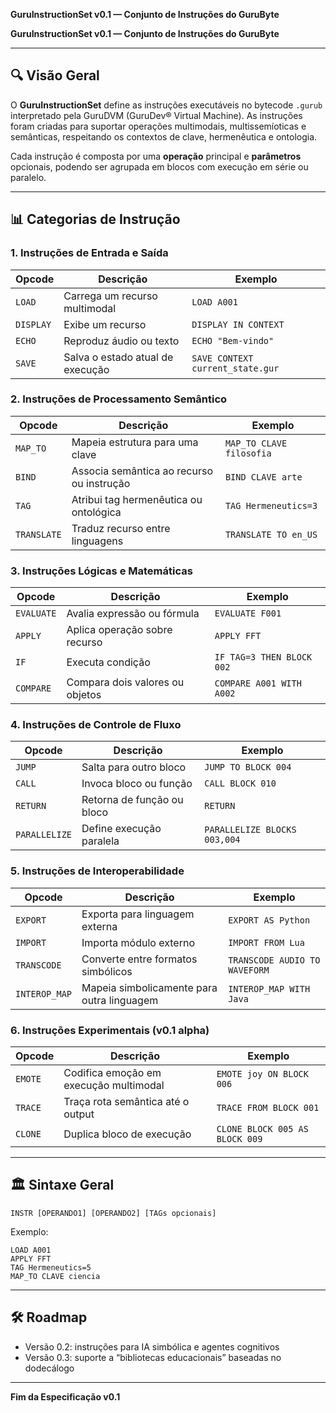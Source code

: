 **GuruInstructionSet v0.1 — Conjunto de Instruções do GuruByte**

**GuruInstructionSet v0.1 — Conjunto de Instruções do GuruByte**

---

## 🔍 Visão Geral

O **GuruInstructionSet** define as instruções executáveis no bytecode `.gurub` interpretado pela GuruDVM (GuruDev® Virtual Machine). As instruções foram criadas para suportar operações multimodais, multissemíoticas e semânticas, respeitando os contextos de clave, hermenêutica e ontologia.

Cada instrução é composta por uma **operação** principal e **parâmetros** opcionais, podendo ser agrupada em blocos com execução em série ou paralelo.

---

## 📊 Categorias de Instrução

### 1. Instruções de Entrada e Saída

| Opcode | Descrição | Exemplo |
| --- | --- | --- |
| `LOAD` | Carrega um recurso multimodal | `LOAD A001` |
| `DISPLAY` | Exibe um recurso | `DISPLAY IN CONTEXT` |
| `ECHO` | Reproduz áudio ou texto | `ECHO "Bem-vindo"` |
| `SAVE` | Salva o estado atual de execução | `SAVE CONTEXT current_state.gur` |

### 2. Instruções de Processamento Semântico

| Opcode | Descrição | Exemplo |
| --- | --- | --- |
| `MAP_TO` | Mapeia estrutura para uma clave | `MAP_TO CLAVE filosofia` |
| `BIND` | Associa semântica ao recurso ou instrução | `BIND CLAVE arte` |
| `TAG` | Atribui tag hermenêutica ou ontológica | `TAG Hermeneutics=3` |
| `TRANSLATE` | Traduz recurso entre linguagens | `TRANSLATE TO en_US` |

### 3. Instruções Lógicas e Matemáticas

| Opcode | Descrição | Exemplo |
| --- | --- | --- |
| `EVALUATE` | Avalia expressão ou fórmula | `EVALUATE F001` |
| `APPLY` | Aplica operação sobre recurso | `APPLY FFT` |
| `IF` | Executa condição | `IF TAG=3 THEN BLOCK 002` |
| `COMPARE` | Compara dois valores ou objetos | `COMPARE A001 WITH A002` |

### 4. Instruções de Controle de Fluxo

| Opcode | Descrição | Exemplo |
| --- | --- | --- |
| `JUMP` | Salta para outro bloco | `JUMP TO BLOCK 004` |
| `CALL` | Invoca bloco ou função | `CALL BLOCK 010` |
| `RETURN` | Retorna de função ou bloco | `RETURN` |
| `PARALLELIZE` | Define execução paralela | `PARALLELIZE BLOCKS 003,004` |

### 5. Instruções de Interoperabilidade

| Opcode | Descrição | Exemplo |
| --- | --- | --- |
| `EXPORT` | Exporta para linguagem externa | `EXPORT AS Python` |
| `IMPORT` | Importa módulo externo | `IMPORT FROM Lua` |
| `TRANSCODE` | Converte entre formatos simbólicos | `TRANSCODE AUDIO TO WAVEFORM` |
| `INTEROP_MAP` | Mapeia simbolicamente para outra linguagem | `INTEROP_MAP WITH Java` |

### 6. Instruções Experimentais (v0.1 alpha)

| Opcode | Descrição | Exemplo |
| --- | --- | --- |
| `EMOTE` | Codifica emoção em execução multimodal | `EMOTE joy ON BLOCK 006` |
| `TRACE` | Traça rota semântica até o output | `TRACE FROM BLOCK 001` |
| `CLONE` | Duplica bloco de execução | `CLONE BLOCK 005 AS BLOCK 009` |

---

## 🏛️ Sintaxe Geral

```
INSTR [OPERANDO1] [OPERANDO2] [TAGs opcionais]

```

Exemplo:

```
LOAD A001
APPLY FFT
TAG Hermeneutics=5
MAP_TO CLAVE ciencia

```

---

## 🛠️ Roadmap

- Versão 0.2: instruções para IA simbólica e agentes cognitivos
- Versão 0.3: suporte a “bibliotecas educacionais” baseadas no dodecálogo

---

**Fim da Especificação v0.1**
